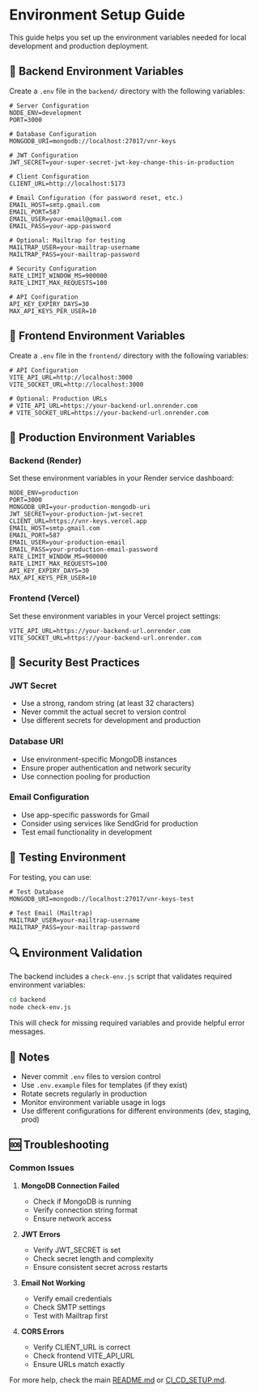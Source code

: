 # Environment Setup Guide

This guide helps you set up the environment variables needed for local development and production deployment.

## 🔧 Backend Environment Variables

Create a `.env` file in the `backend/` directory with the following variables:

```env
# Server Configuration
NODE_ENV=development
PORT=3000

# Database Configuration
MONGODB_URI=mongodb://localhost:27017/vnr-keys

# JWT Configuration
JWT_SECRET=your-super-secret-jwt-key-change-this-in-production

# Client Configuration
CLIENT_URL=http://localhost:5173

# Email Configuration (for password reset, etc.)
EMAIL_HOST=smtp.gmail.com
EMAIL_PORT=587
EMAIL_USER=your-email@gmail.com
EMAIL_PASS=your-app-password

# Optional: Mailtrap for testing
MAILTRAP_USER=your-mailtrap-username
MAILTRAP_PASS=your-mailtrap-password

# Security Configuration
RATE_LIMIT_WINDOW_MS=900000
RATE_LIMIT_MAX_REQUESTS=100

# API Configuration
API_KEY_EXPIRY_DAYS=30
MAX_API_KEYS_PER_USER=10
```

## 🔧 Frontend Environment Variables

Create a `.env` file in the `frontend/` directory with the following variables:

```env
# API Configuration
VITE_API_URL=http://localhost:3000
VITE_SOCKET_URL=http://localhost:3000

# Optional: Production URLs
# VITE_API_URL=https://your-backend-url.onrender.com
# VITE_SOCKET_URL=https://your-backend-url.onrender.com
```

## 🚀 Production Environment Variables

### Backend (Render)

Set these environment variables in your Render service dashboard:

```env
NODE_ENV=production
PORT=3000
MONGODB_URI=your-production-mongodb-uri
JWT_SECRET=your-production-jwt-secret
CLIENT_URL=https://vnr-keys.vercel.app
EMAIL_HOST=smtp.gmail.com
EMAIL_PORT=587
EMAIL_USER=your-production-email
EMAIL_PASS=your-production-email-password
RATE_LIMIT_WINDOW_MS=900000
RATE_LIMIT_MAX_REQUESTS=100
API_KEY_EXPIRY_DAYS=30
MAX_API_KEYS_PER_USER=10
```

### Frontend (Vercel)

Set these environment variables in your Vercel project settings:

```env
VITE_API_URL=https://your-backend-url.onrender.com
VITE_SOCKET_URL=https://your-backend-url.onrender.com
```

## 🔐 Security Best Practices

### JWT Secret
- Use a strong, random string (at least 32 characters)
- Never commit the actual secret to version control
- Use different secrets for development and production

### Database URI
- Use environment-specific MongoDB instances
- Ensure proper authentication and network security
- Use connection pooling for production

### Email Configuration
- Use app-specific passwords for Gmail
- Consider using services like SendGrid for production
- Test email functionality in development

## 🧪 Testing Environment

For testing, you can use:

```env
# Test Database
MONGODB_URI=mongodb://localhost:27017/vnr-keys-test

# Test Email (Mailtrap)
MAILTRAP_USER=your-mailtrap-username
MAILTRAP_PASS=your-mailtrap-password
```

## 🔍 Environment Validation

The backend includes a `check-env.js` script that validates required environment variables:

```bash
cd backend
node check-env.js
```

This will check for missing required variables and provide helpful error messages.

## 📝 Notes

- Never commit `.env` files to version control
- Use `.env.example` files for templates (if they exist)
- Rotate secrets regularly in production
- Monitor environment variable usage in logs
- Use different configurations for different environments (dev, staging, prod)

## 🆘 Troubleshooting

### Common Issues

1. **MongoDB Connection Failed**
   - Check if MongoDB is running
   - Verify connection string format
   - Ensure network access

2. **JWT Errors**
   - Verify JWT_SECRET is set
   - Check secret length and complexity
   - Ensure consistent secret across restarts

3. **Email Not Working**
   - Verify email credentials
   - Check SMTP settings
   - Test with Mailtrap first

4. **CORS Errors**
   - Verify CLIENT_URL is correct
   - Check frontend VITE_API_URL
   - Ensure URLs match exactly

For more help, check the main [README.md](README.md) or [CI_CD_SETUP.md](CI_CD_SETUP.md).
